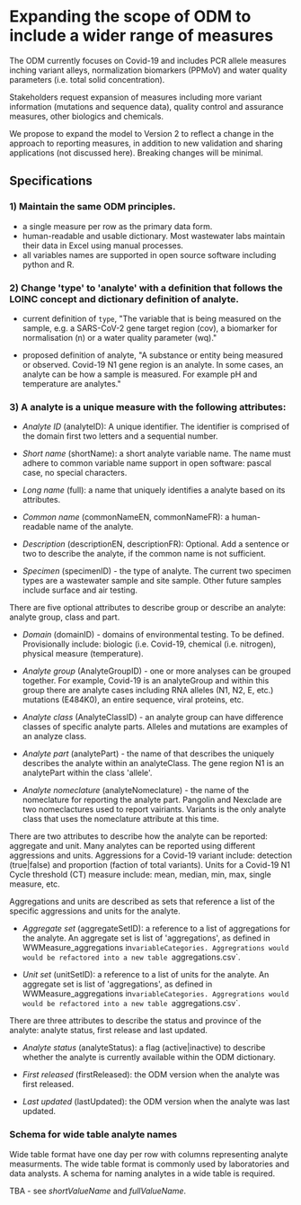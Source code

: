 # Expanding the scope of ODM to include a wider range of measures

The ODM currently focuses on Covid-19 and includes PCR allele measures inching variant alleys, normalization biomarkers (PPMoV) and water quality parameters (i.e. total solid concentration).

Stakeholders request expansion of measures including more variant information (mutations and sequence data), quality control and assurance measures, other biologics and chemicals.

We propose to expand the model to Version 2 to reflect a change in the approach to reporting measures, in addition to new validation and sharing applications (not discussed here). Breaking changes will be minimal.

## Specifications

### 1) Maintain the same ODM principles.

- a single measure per row as the primary data form.
- human-readable and usable dictionary. Most wastewater labs maintain their data in Excel using manual processes.
- all variables names are supported in open source software including python and R.

### 2) Change 'type' to 'analyte' with a definition that follows the LOINC concept and dictionary definition of analyte.

- current definition of `type`, "The variable that is being measured on the sample, e.g. a SARS-CoV-2 gene target region (cov), a biomarker for normalisation (n) or a water quality parameter (wq)."

- proposed definition of analyte, "A substance or entity being measured or observed. Covid-19 N1 gene region is an analyte. In some cases, an analyte can be how a sample is measured. For example pH and temperature are analytes."

### 3) A analyte is a unique measure with the following attributes:

- _Analyte ID_ (analyteID): A unique identifier. The identifier is comprised of the domain first two letters and a sequential number.

- _Short name_ (shortName): a short analyte variable name. The name must adhere to common variable name support in open software: pascal case, no special characters.

- _Long name_ (full): a name that uniquely identifies a analyte based on its attributes.

- _Common name_ (commonNameEN, commonNameFR): a human-readable name of the analyte.

- _Description_ (descriptionEN, descriptionFR): Optional. Add a sentence or two to describe the analyte, if the common name is not sufficient.

- _Specimen_ (specimenID) - the type of analyte. The current two specimen types are a wastewater sample and site sample. Other future samples include surface and air testing.

There are five optional attributes to describe group or describe an analyte: analyte group, class and part.

- _Domain_ (domainID) - domains of environmental testing. To be defined. Provisionally include: biologic (i.e. Covid-19, chemical (i.e. nitrogen), physical measure (temperature).

- _Analyte group_ (AnalyteGroupID) - one or more analyses can be grouped together. For example, Covid-19 is an analyteGroup and within this group there are analyte cases including RNA alleles (N1, N2, E, etc.) mutations (E484K0), an entire sequence, viral proteins, etc.

- _Analyte class_ (AnalyteClassID) - an analyte group can have difference classes of specific analyte parts. Alleles and mutations are examples of an analyze class.

- _Analyte part_ (analytePart) - the name of that describes the uniquely describes the analyte within an analyteClass. The gene region N1 is an analytePart within the class 'allele'.

- _Analyte nomeclature_ (analyteNomeclature) - the name of the nomeclature for reporting the analyte part. Pangolin and Nexclade are two nomeclactures used to report vairiants. Variants is the only analyte class that uses the nomeclature attribute at this time.

There are two attributes to describe how the analyte can be reported: aggregate and unit. Many analytes can be reported using different aggressions and units. Aggressions for a Covid-19 variant include: detection (true|false) and proportion (faction of total variants). Units for a Covid-19 N1 Cycle threshold (CT) measure include: mean, median, min, max, single measure, etc.

Aggregations and units are described as sets that reference a list of the specific aggressions and units for the analyte.

- _Aggregate set_ (aggregateSetID): a reference to a list of aggregations for the analyte. An aggregate set is list of 'aggregations', as defined in WWMeasure_aggregations in`variableCategories. Aggregrations would would be refactored into a new table `aggregations.csv`.

- _Unit set_ (unitSetID): a reference to a list of units for the analyte. An aggregate set is list of 'aggregations', as defined in WWMeasure_aggregations in`variableCategories. Aggregrations would would be refactored into a new table `aggregations.csv`.

There are three attributes to describe the status and province of the analyte: analyte status, first release and last updated.

- _Analyte status_ (analyteStatus): a flag (active|inactive) to describe whether the analyte is currently available within the ODM dictionary.

- _First released_ (firstReleased): the ODM version when the analyte was first released.

- _Last updated_ (lastUpdated): the ODM version when the analyte was last updated.

### Schema for wide table analyte names

Wide table format have one day per row with columns representing analyte measurments. The wide table format is commonly used by laboratories and data analysts. A schema for naming analytes in a wide table is required.

TBA - see _shortValueName_ and _fullValueName_.
